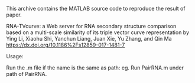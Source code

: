 This archive contains the MATLAB source code to reproduce the result of paper. 

RNA-TVcurve: a Web server for RNA secondary structure comparison based on a multi-scale similarity of its triple vector curve representation by Ying Li, Xiaohu Shi, Yanchun Liang, Juan Xie, Yu Zhang, and Qin Ma
https://dx.doi.org/10.1186%2Fs12859-017-1481-7

Usage: 

Run the .m file if the name is the same as path:
  eg. Run PairRNA.m under path of PairRNA.

